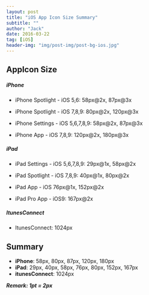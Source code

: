```yaml
---
layout: post
title: "iOS App Icon Size Summary"
subtitle: ""
author: "Jack"
date: 2016-03-22
tag: [iOS]
header-img: "img/post-img/post-bg-ios.jpg"
---
```



## AppIcon Size

##### iPhone

- iPhone Spotlight - iOS 5,6: 58px@2x, 87px@3x

- iPhone Spotlight - iOS 7,8,9: 80px@2x, 120px@3x

- iPhone Settings - iOS 5,6,7,8,9: 58px@2x, 87px@3x

- iPhone App - iOS 7,8,9: 120px@2x, 180px@3x

##### iPad

- iPad Settings - iOS 5,6,7,8,9: 29px@1x, 58px@2x

- iPad Spotlight - iOS 7,8,9: 40px@1x, 80px@2x

- iPad App - iOS 76px@1x, 152px@2x

- iPad Pro App - iOS9: 167px@2x

##### ItunesConnect

- ItunesConnect: 1024px
 
## Summary

- **iPhone**: 58px, 80px, 87px, 120px, 180px  
- **iPad**: 29px, 40px, 58px, 76px, 80px, 152px, 167px  
- **itunesConnect**: 1024px  


***Remark: 1pt = 2px***


